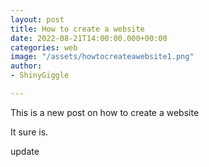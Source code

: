```yaml
---
layout: post
title: How to create a website
date: 2022-08-21T14:00:00.000+00:00
categories: web
image: "/assets/howtocreateawebsite1.png"
author:
- ShinyGiggle

---
```

This is a new post on how to create a website

It sure is.

update